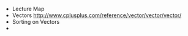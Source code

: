 - Lecture Map
- Vectors http://www.cplusplus.com/reference/vector/vector/vector/
- Sorting on Vectors
- 